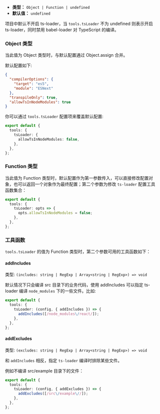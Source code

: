 - **类型：** `Object | Function | undefined`
- **默认值：** `undefined`

项目中默认不开启 ts-loader，当 `tools.tsLoader` 不为 undefined 则表示开启 ts-loader，同时禁用 babel-loader 对 TypeScript 的编译。

### Object 类型

当此值为 Object 类型时，与默认配置通过 Object.assign 合并。

默认配置如下:

```json
{
  "compilerOptions": {
    "target": "es5",
    "module": "ESNext"
  },
  "transpileOnly": true,
  "allowTsInNodeModules": true
}
```

你可以通过 `tools.tsLoader` 配置项来覆盖默认配置:

```ts
export default {
  tools: {
    tsLoader: {
      allowTsInNodeModules: false,
    },
  },
};
```

### Function 类型

当此值为 Function 类型时，默认配置作为第一参数传入，可以直接修改配置对象，也可以返回一个对象作为最终配置；第二个参数为修改 `ts-loader` 配置工具函数集合：

```ts
export default {
  tools: {
    tsLoader: opts => {
      opts.allowTsInNodeModules = false;
    },
  },
};
```

### 工具函数

`tools.tsLoader` 的值为 Function 类型时，第二个参数可用的工具函数如下：

#### addIncludes

类型: `(includes: string | RegExp | Array<string | RegExp>) => void`

默认情况下只会编译 src 目录下的业务代码，使用 addIncludes 可以指定 ts-loader 编译 `node_modules` 下的一些文件。比如:

```ts
export default {
  tools: {
    tsLoader: (config, { addIncludes }) => {
      addIncludes([/node_modules\/react/]);
    },
  },
};
```

#### addExcludes

类型: `(excludes: string | RegExp | Array<string | RegExp>) => void`

和 `addIncludes` 相反，指定 `ts-loader` 编译时排除某些文件。

例如不编译 src/example 目录下的文件：

```ts
export default {
  tools: {
    tsLoader: (config, { addExcludes }) => {
      addExcludes([/src\/example\//]);
    },
  },
};
```
